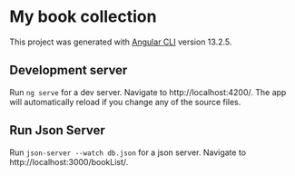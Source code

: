 # My book collection

This project was generated with [Angular CLI](https://github.com/angular/angular-cli) version 13.2.5.

## Development server

Run `ng serve` for a dev server. Navigate to http://localhost:4200/. The app will automatically reload if you change any of the source files.

## Run Json Server

Run `json-server --watch db.json` for a json server. Navigate to http://localhost:3000/bookList/.
